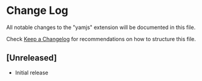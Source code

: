 # Change Log

All notable changes to the "yamjs" extension will be documented in this file.

Check [Keep a Changelog](http://keepachangelog.com/) for recommendations on how to structure this file.

## [Unreleased]

- Initial release